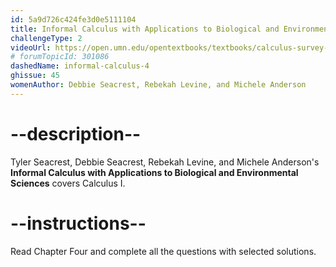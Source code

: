 ```yaml
---
id: 5a9d726c424fe3d0e5111104
title: Informal Calculus with Applications to Biological and Environmental Sciences - Chapter 4
challengeType: 2
videoUrl: https://open.umn.edu/opentextbooks/textbooks/calculus-survey-for-enivronmental-science-majors-seacrest
# forumTopicId: 301086
dashedName: informal-calculus-4
ghissue: 45
womenAuthor: Debbie Seacrest, Rebekah Levine, and Michele Anderson
---
```


# --description--

Tyler Seacrest, Debbie Seacrest, Rebekah Levine, and Michele Anderson's __Informal Calculus with Applications to Biological and Environmental Sciences__ covers Calculus I.

# --instructions--

Read Chapter Four and complete all the questions with selected solutions.